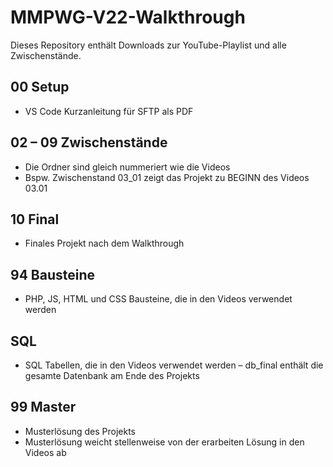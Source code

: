 # MMPWG-V22-Walkthrough
Dieses Repository enthält Downloads zur YouTube-Playlist und alle Zwischenstände.

## 00 Setup
- VS Code Kurzanleitung für SFTP als PDF

## 02 – 09 Zwischenstände

- Die Ordner sind gleich nummeriert wie die Videos
- Bspw. Zwischenstand 03_01 zeigt das Projekt zu BEGINN des Videos 03.01

## 10 Final

- Finales Projekt nach dem Walkthrough

## 94 Bausteine
- PHP, JS, HTML und CSS Bausteine, die in den Videos verwendet werden

## SQL
- SQL Tabellen, die in den Videos verwendet werden
– db_final enthält die gesamte Datenbank am Ende des Projekts

## 99 Master
- Musterlösung des Projekts
- Musterlösung weicht stellenweise von der erarbeiten Lösung in den Videos ab